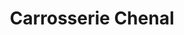 ---
title: "Carrosserie Chenal"
url: /saint-martin-dheres/carrosserie-chenal/
shop: réparation de voitures
---